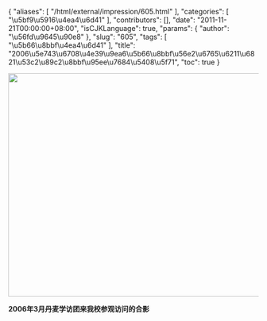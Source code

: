 {
    "aliases": [
        "/html/external/impression/605.html"
    ],
    "categories": [
        "\u5bf9\u5916\u4ea4\u6d41"
    ],
    "contributors": [],
    "date": "2011-11-21T00:00:00+08:00",
    "isCJKLanguage": true,
    "params": {
        "author": "\u56fd\u9645\u90e8"
    },
    "slug": "605",
    "tags": [
        "\u5b66\u8bbf\u4ea4\u6d41"
    ],
    "title": "2006\u5e743\u6708\u4e39\u9ea6\u5b66\u8bbf\u56e2\u6765\u6211\u6821\u53c2\u89c2\u8bbf\u95ee\u7684\u5408\u5f71",
    "toc": true
}

<img
    src="https://cdn.tfls.online/mirror/full/2164013265f419ce40e5bde6057d9d02113a8d2b.jpg"
    style="display:block;margin-left:auto;margin-right:auto;"
    decoding="async"
    fetchpriority="auto"
    loading="lazy"
    height="450"
    width="600"
/>

**2006年3月丹麦学访团来我校参观访问的合影**

